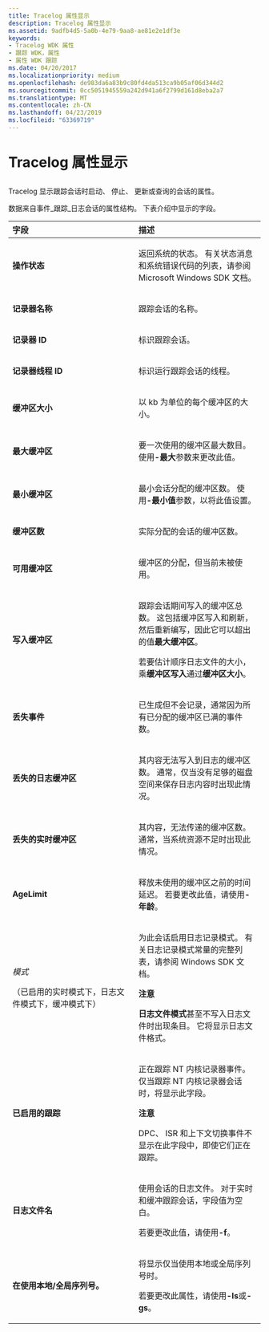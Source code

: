 ```yaml
---
title: Tracelog 属性显示
description: Tracelog 属性显示
ms.assetid: 9adfb4d5-5a0b-4e79-9aa8-ae81e2e1df3e
keywords:
- Tracelog WDK 属性
- 跟踪 WDK，属性
- 属性 WDK 跟踪
ms.date: 04/20/2017
ms.localizationpriority: medium
ms.openlocfilehash: de983da6a83b9c80fd4da513ca9b05af06d344d2
ms.sourcegitcommit: 0cc5051945559a242d941a6f2799d161d8eba2a7
ms.translationtype: MT
ms.contentlocale: zh-CN
ms.lasthandoff: 04/23/2019
ms.locfileid: "63369719"
---
```

# <a name="tracelog-properties-display"></a>Tracelog 属性显示

## <span id="ddk_tracelog_display_tools"></span><span id="DDK_TRACELOG_DISPLAY_TOOLS"></span>

Tracelog 显示跟踪会话时启动、 停止、 更新或查询的会话的属性。

数据来自事件\_跟踪\_日志会话的属性结构。 下表介绍中显示的字段。

<table>
<colgroup>
<col width="50%" />
<col width="50%" />
</colgroup>
<thead>
<tr class="header">
<th align="left">字段</th>
<th align="left">描述</th>
</tr>
</thead>
<tbody>
<tr class="odd">
<td align="left"><p><strong>操作状态</strong></p></td>
<td align="left"><p>返回系统的状态。 有关状态消息和系统错误代码的列表，请参阅 Microsoft Windows SDK 文档。</p></td>
</tr>
<tr class="even">
<td align="left"><p><strong>记录器名称</strong></p></td>
<td align="left"><p>跟踪会话的名称。</p></td>
</tr>
<tr class="odd">
<td align="left"><p><strong>记录器 ID</strong></p></td>
<td align="left"><p>标识跟踪会话。</p></td>
</tr>
<tr class="even">
<td align="left"><p><strong>记录器线程 ID</strong></p></td>
<td align="left"><p>标识运行跟踪会话的线程。</p></td>
</tr>
<tr class="odd">
<td align="left"><p><strong>缓冲区大小</strong></p></td>
<td align="left"><p>以 kb 为单位的每个缓冲区的大小。</p></td>
</tr>
<tr class="even">
<td align="left"><p><strong>最大缓冲区</strong></p></td>
<td align="left"><p>要一次使用的缓冲区最大数目。 使用<strong>-最大</strong>参数来更改此值。</p></td>
</tr>
<tr class="odd">
<td align="left"><p><strong>最小缓冲区</strong></p></td>
<td align="left"><p>最小会话分配的缓冲区数。 使用<strong>-最小值</strong>参数，以将此值设置。</p></td>
</tr>
<tr class="even">
<td align="left"><p><strong>缓冲区数</strong></p></td>
<td align="left"><p>实际分配的会话的缓冲区数。</p></td>
</tr>
<tr class="odd">
<td align="left"><p><strong>可用缓冲区</strong></p></td>
<td align="left"><p>缓冲区的分配，但当前未被使用。</p></td>
</tr>
<tr class="even">
<td align="left"><p><strong>写入缓冲区</strong></p></td>
<td align="left"><p>跟踪会话期间写入的缓冲区总数。 这包括缓冲区写入和刷新，然后重新编写，因此它可以超出的值<strong>最大缓冲区</strong>。</p>
<p>若要估计顺序日志文件的大小，乘<strong>缓冲区写入</strong>通过<strong>缓冲区大小</strong>。</p></td>
</tr>
<tr class="odd">
<td align="left"><p><strong>丢失事件</strong></p></td>
<td align="left"><p>已生成但不会记录，通常因为所有已分配的缓冲区已满的事件数。</p></td>
</tr>
<tr class="even">
<td align="left"><p><strong>丢失的日志缓冲区</strong></p></td>
<td align="left"><p>其内容无法写入到日志的缓冲区数。 通常，仅当没有足够的磁盘空间来保存日志内容时出现此情况。</p></td>
</tr>
<tr class="odd">
<td align="left"><p><strong>丢失的实时缓冲区</strong></p></td>
<td align="left"><p>其内容，无法传递的缓冲区数。 通常，当系统资源不足时出现此情况。</p></td>
</tr>
<tr class="even">
<td align="left"><p><strong>AgeLimit</strong></p></td>
<td align="left"><p>释放未使用的缓冲区之前的时间延迟。 若要更改此值，请使用<strong>-年龄</strong>。</p></td>
</tr>
<tr class="odd">
<td align="left"><p><em>模式</em></p>
<p>（已启用的实时模式下，日志文件模式下，缓冲模式下）</p></td>
<td align="left"><p>为此会话启用日志记录模式。 有关日志记录模式常量的完整列表，请参阅 Windows SDK 文档。</p>
<div class="alert">
<strong>注意</strong><br/><p><strong>日志文件模式</strong>甚至不写入日志文件时出现条目。 它将显示日志文件格式。</p>
</div>
<div>

</div></td>
</tr>
<tr class="even">
<td align="left"><p><strong>已启用的跟踪</strong></p></td>
<td align="left"><p>正在跟踪 NT 内核记录器事件。 仅当跟踪 NT 内核记录器会话时，将显示此字段。</p>
<div class="alert">
<strong>注意</strong><br/><p>DPC、 ISR 和上下文切换事件不显示在此字段中，即使它们正在跟踪。</p>
</div>
<div>

</div></td>
</tr>
<tr class="odd">
<td align="left"><p><strong>日志文件名</strong></p></td>
<td align="left"><p>使用会话的日志文件。 对于实时和缓冲跟踪会话，字段值为空白。</p>
<p>若要更改此值，请使用<strong>-f</strong>。</p></td>
</tr>
<tr class="even">
<td align="left"><p><strong>在使用本地/全局序列号。</strong></p></td>
<td align="left"><p>将显示仅当使用本地或全局序列号时。</p>
<p>若要更改此属性，请使用<strong>-ls</strong>或<strong>-gs</strong>。</p></td>
</tr>
</tbody>
</table>

